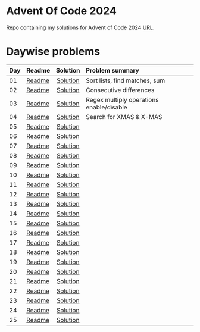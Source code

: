 # Advent Of Code 2024

Repo containing my solutions for Advent of Code 2024 [URL](https://adventofcode.com/2024). 


# Daywise problems


Day  | Readme                      | Solution                              | Problem summary
:--- | :-------                    | :-----------------------------------: | :---------------
01   | [Readme](./Day01/readme.md) | [Solution](./Day01/solution.R)        | Sort lists, find matches, sum
02   | [Readme](./Day02/readme.md) | [Solution](./Day02/solution.R)        | Consecutive differences
03   | [Readme](./Day03/readme.md) | [Solution](./Day03/solution.R)        | Regex multiply operations enable/disable
04   | [Readme](./Day04/readme.md) | [Solution](./Day04/solution.R)        | Search for XMAS & X-MAS
05   | [Readme](./Day05/readme.md) | [Solution](./Day05/solution.R)        | 
06   | [Readme](./Day06/readme.md) | [Solution](./Day06/solution.R)        | 
07   | [Readme](./Day07/readme.md) | [Solution](./Day07/solution.R)        | 
08   | [Readme](./Day08/readme.md) | [Solution](./Day08/solution.R)        | 
09   | [Readme](./Day09/readme.md) | [Solution](./Day09/solution.R)        | 
10   | [Readme](./Day10/readme.md) | [Solution](./Day10/solution.R)        | 
11   | [Readme](./Day11/readme.md) | [Solution](./Day11/solution.R)        | 
12   | [Readme](./Day12/readme.md) | [Solution](./Day12/solution.R)        | 
13   | [Readme](./Day13/readme.md) | [Solution](./Day13/solution.R)        | 
14   | [Readme](./Day14/readme.md) | [Solution](./Day14/solution.R)        | 
15   | [Readme](./Day15/readme.md) | [Solution](./Day15/solution.R)        | 
16   | [Readme](./Day16/readme.md) | [Solution](./Day16/solution.R)        | 
17   | [Readme](./Day17/readme.md) | [Solution](./Day17/solution.R)        | 
18   | [Readme](./Day18/readme.md) | [Solution](./Day18/solution.R)        | 
19   | [Readme](./Day19/readme.md) | [Solution](./Day19/solution.R)        | 
20   | [Readme](./Day20/readme.md) | [Solution](./Day20/solution.R)        | 
21   | [Readme](./Day21/readme.md) | [Solution](./Day21/solution.R)        | 
22   | [Readme](./Day22/readme.md) | [Solution](./Day22/solution.R)        | 
23   | [Readme](./Day23/readme.md) | [Solution](./Day23/solution.R)        | 
24   | [Readme](./Day24/readme.md) | [Solution](./Day24/solution.R)        | 
25   | [Readme](./Day25/readme.md) | [Solution](./Day25/solution.R)        | 

